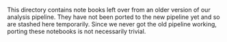 This directory contains note books left over from an older version of our analysis pipeline. They have not been ported to the new pipeline yet and so are stashed here temporarily. Since we never got the old pipeline working, porting these notebooks is not necessarily trivial.